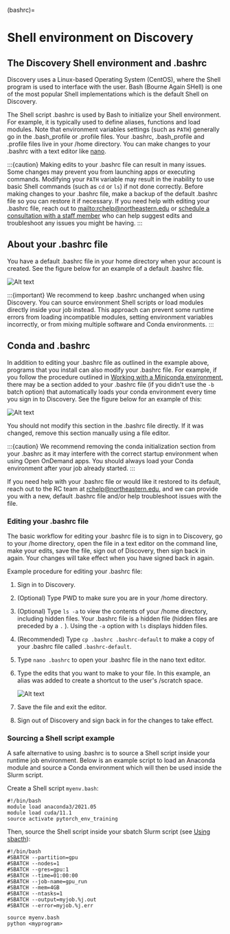 (bashrc)=

# Shell environment on Discovery

## The Discovery Shell environment and .bashrc

Discovery uses a Linux-based Operating System (CentOS), where the Shell program is used to interface with the user. Bash (Bourne Again SHell) is one of the most popular Shell implementations which is the default Shell on Discovery.

The Shell script .bashrc is used by Bash to initialize your Shell environment. For example, it is typically used to define aliases, functions and load modules. Note that environment variables settings (such as `PATH`) generally go in the .bash_profile or .profile files.
Your .bashrc, .bash_profile and .profile files live in your /home directory. You can make changes to your .bashrc with a text editor like [nano](https://www.nano-editor.org/).

:::{caution}
Making edits to your .bashrc file can result in many issues. Some changes may prevent you from launching apps or executing commands. Modifying your `PATH` variable may result in the inability to use basic Shell commands (such as `cd` or `ls`) if not done correctly.
Before making changes to your .bashrc file, make a backup of the default .bashrc file so you can restore it if necessary.
If you need help with editing your .bashrc file, reach out to <mailto:rchelp@northeastern.edu> or [schedule a consultation with
a staff member](https://outlook.office365.com/owa/calendar/ResearchComputing2@northeastern.onmicrosoft.com/bookings/)
who can help suggest edits and troubleshoot any issues you might be having.
:::

## About your .bashrc file

You have a default .bashrc file in your home directory when your account is created. See the figure below for an example of a default .bashrc file.

![Alt text](../images/catbashrc.jpg)


:::{important}
We recommend to keep .bashrc unchanged when using Discovery. You can source environment Shell scripts or load modules directly inside your job instead. This approach can prevent some runtime errors from loading incompatible modules, setting environment variables incorrectly, or from mixing multiple software and Conda environments.
:::

## Conda and .bashrc

In addition to editing your .bashrc file as outlined in the example above, programs that you install can also modify your .bashrc file. For example, if you follow the procedure outlined in [Working with a Miniconda environment](../04_software/04_conda.md#working-with-a-miniconda-environment), there may be a section added to your .bashrc file (if you didn't use the `-b` batch option) that automatically loads your conda environment every time you sign in to Discovery. See the figure below for an example of this:

![Alt text](../images/minicondabashrc.jpg)

You should not modify this section in the .bashrc file directly. If it was changed, remove this section manually using a file editor.

:::{caution}
We recommend removing the conda initialization section from your .bashrc as it may interfere with the correct startup environment when using Open OnDemand apps. You should always load your Conda environment after your job already started.
:::

If you need help with your .bashrc file or would like it restored to its default, reach out to the RC team at <rchelp@northeastern.edu>, and we can provide you with
a new, default .bashrc file and/or help troubleshoot issues with the file.

### Editing your .bashrc file

The basic workflow for editing your .bashrc file is to sign in to Discovery, go to your /home directory,
open the file in a text editor on the command line, make your edits, save the file, sign out of Discovery, then sign back in again.
Your changes will take effect when you have signed back in again.

Example procedure for editing your .bashrc file:

1. Sign in to Discovery.

2. (Optional) Type PWD to make sure you are in your /home directory.

3. (Optional) Type `ls -a` to view the contents of your /home directory, including hidden files. Your .bashrc file is a hidden file (hidden files are preceded by a `.` ). Using the `-a` option with `ls` displays hidden files.

4. (Recommended) Type `cp .bashrc .bashrc-default` to make a copy of your .bashrc file called `.bashrc-default`.

5. Type `nano .bashrc` to open your .bashrc file in the nano text editor.

6. Type the edits that you want to make to your file. In this example, an alias was added to create a shortcut to the user's /scratch space.

   ![Alt text](../images/nanobashrc.png)
   

7. Save the file and exit the editor.

8. Sign out of Discovery and sign back in for the changes to take effect.

### Sourcing a Shell script example

A safe alternative to using .bashrc is to source a Shell script inside your runtime job environment. Below is an example script to load an Anaconda module and source a Conda environment which will then be used inside the Slurm script.

Create a Shell script `myenv.bash`:

```
#!/bin/bash
module load anaconda3/2021.05
module load cuda/11.1
source activate pytorch_env_training
```

Then, source the Shell script inside your sbatch Slurm script (see [Using sbacth](../05_using-discovery/02_sbatch.md#using-sbatch)):

```
#!/bin/bash
#SBATCH --partition=gpu
#SBATCH --nodes=1
#SBATCH --gres=gpu:1
#SBATCH --time=01:00:00
#SBATCH --job-name=gpu_run
#SBATCH --mem=4GB
#SBATCH --ntasks=1
#SBATCH --output=myjob.%j.out
#SBATCH --error=myjob.%j.err

source myenv.bash
python <myprogram>
```
